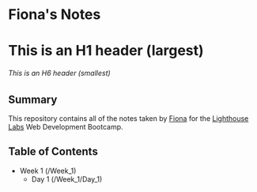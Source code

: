# Fiona's Notes
# This is an H1 header (largest)
###### This is an H6 header (smallest)
## Summary

This repository contains all of the notes taken by [Fiona](https://github.com/Fionalan727) for the [Lighthouse Labs](https://www.lighthouselabs.ca) Web Development Bootcamp.

## Table of Contents
* Week 1 (/Week_1)
  * Day 1 (/Week_1/Day_1)
